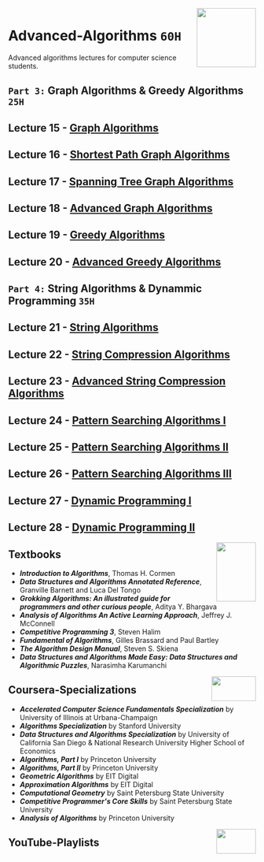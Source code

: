 <img align="right" width="120" height="120" src="https://github.com/cs-MohamedAyman/Computer-Science-Textbooks/blob/master/logos/algorithms.jpg">

# Advanced-Algorithms `60H`
Advanced algorithms lectures for computer science students.

## `Part 3:` Graph Algorithms & Greedy Algorithms `25H`

## Lecture 15 - [Graph Algorithms]()
## Lecture 16 - [Shortest Path Graph Algorithms]()
## Lecture 17 - [Spanning Tree Graph Algorithms]()
## Lecture 18 - [Advanced Graph Algorithms]()
## Lecture 19 - [Greedy Algorithms]()
## Lecture 20 - [Advanced Greedy Algorithms]()

## `Part 4:` String Algorithms & Dynammic Programming `35H`

## Lecture 21 - [String Algorithms]()
## Lecture 22 - [String Compression Algorithms]()
## Lecture 23 - [Advanced String Compression Algorithms]()
## Lecture 24 - [Pattern Searching Algorithms I]()
## Lecture 25 - [Pattern Searching Algorithms II]()
## Lecture 26 - [Pattern Searching Algorithms III]()
## Lecture 27 - [Dynamic Programming I]()
## Lecture 28 - [Dynamic Programming II]()

<img align="right" width="80" height="120" src="https://github.com/cs-MohamedAyman/Computer-Science-Textbooks/blob/master/logos/textbooks.jpg">

## Textbooks

* ***Introduction to Algorithms***, Thomas H. Cormen
* ***Data Structures and Algorithms Annotated Reference***, Granville Barnett and Luca Del Tongo
* ***Grokking Algorithms: An illustrated guide for programmers and other curious people***, Aditya Y. Bhargava
* ***Analysis of Algorithms An Active Learning Approach***, Jeffrey J. McConnell
* ***Competitive Programming 3***, Steven Halim
* ***Fundamental of Algorithms***, Gilles Brassard and Paul Bartley
* ***The Algorithm Design Manual***, Steven S. Skiena
* ***Data Structures and Algorithms Made Easy: Data Structures and Algorithmic Puzzles***, Narasimha Karumanchi

<img align="right" width="90" height="50" src="https://github.com/cs-MohamedAyman/Coursera-Specializations/blob/master/organizations-logos/coursera.jpg">

## Coursera-Specializations

* ***Accelerated Computer Science Fundamentals Specialization*** by University of Illinois at Urbana-Champaign
* ***Algorithms Specialization*** by Stanford University
* ***Data Structures and Algorithms Specialization*** by University of California San Diego & National Research University Higher School of Economics
* ***Algorithms, Part I*** by Princeton University
* ***Algorithms, Part II*** by Princeton University
* ***Geometric Algorithms*** by EIT Digital
* ***Approximation Algorithms*** by EIT Digital
* ***Computational Geometry*** by Saint Petersburg State University
* ***Competitive Programmer's Core Skills*** by Saint Petersburg State University
* ***Analysis of Algorithms*** by Princeton University

<img align="right" width="80" height="50" src="https://github.com/cs-MohamedAyman/YouTube-Playlists/blob/master/organizations-logos/youtube.jpg">

## YouTube-Playlists

